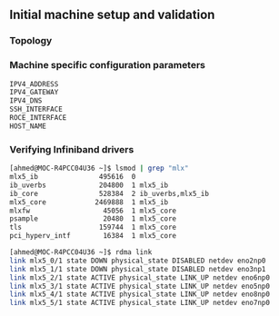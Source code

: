 ## Initial machine setup and validation


### Topology


### Machine specific configuration parameters
```bash
IPV4_ADDRESS
IPV4_GATEWAY
IPV4_DNS
SSH_INTERFACE
ROCE_INTERFACE
HOST_NAME
```

### Verifying Infiniband drivers
```bash
[ahmed@MOC-R4PCC04U36 ~]$ lsmod | grep "mlx"
mlx5_ib               495616  0
ib_uverbs             204800  1 mlx5_ib
ib_core               528384  2 ib_uverbs,mlx5_ib
mlx5_core            2469888  1 mlx5_ib
mlxfw                  45056  1 mlx5_core
psample                20480  1 mlx5_core
tls                   159744  1 mlx5_core
pci_hyperv_intf        16384  1 mlx5_core
```

```bash
[ahmed@MOC-R4PCC04U36 ~]$ rdma link
link mlx5_0/1 state DOWN physical_state DISABLED netdev eno2np0 
link mlx5_1/1 state DOWN physical_state DISABLED netdev eno3np1 
link mlx5_2/1 state ACTIVE physical_state LINK_UP netdev eno6np0 
link mlx5_3/1 state ACTIVE physical_state LINK_UP netdev eno5np0 
link mlx5_4/1 state ACTIVE physical_state LINK_UP netdev eno8np0 
link mlx5_5/1 state ACTIVE physical_state LINK_UP netdev eno7np0 
```